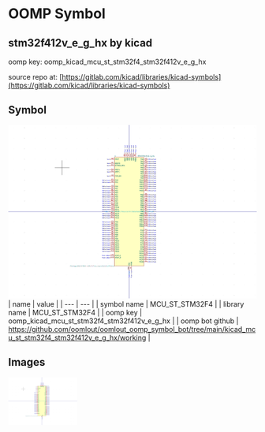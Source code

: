 # OOMP Symbol  
## stm32f412v_e_g_hx  by kicad  
  
oomp key: oomp_kicad_mcu_st_stm32f4_stm32f412v_e_g_hx  
  
source repo at: [https://gitlab.com/kicad/libraries/kicad-symbols](https://gitlab.com/kicad/libraries/kicad-symbols)  
## Symbol  
  
[![working.png](working_600.png)](working.png)  
| name | value | 
| --- | --- | 
| symbol name | MCU_ST_STM32F4 | 
| library name | MCU_ST_STM32F4 | 
| oomp key | oomp_kicad_mcu_st_stm32f4_stm32f412v_e_g_hx | 
| oomp bot github | https://github.com/oomlout/oomlout_oomp_symbol_bot/tree/main/kicad_mcu_st_stm32f4_stm32f412v_e_g_hx/working | 
## Images  
  
[![working.png](working_140.png)](working.png)  
